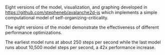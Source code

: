 Eight versions of the model, visualization, and graphing developed in https://github.com/stepheneb/avalanche2d-js
which implements a simple computational model of self-organizing-criticality.

The eight versions of the model demonstrate the effectiveness of different performance optimizations.

The earliest model runs at about 250 steps per second while the last model runs about 10,500 model
steps per second, a 42x performance increase.

